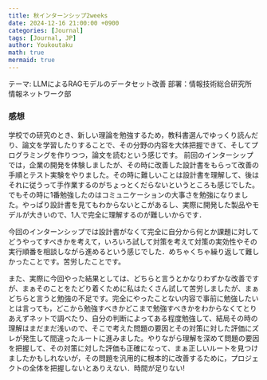 ```yaml
---
title: 秋インターンシップ2weeks
date: 2024-12-16 21:00:00 +0900
categories: [Journal]
tags: [Journal, JP]
author: Youkoutaku
math: true
mermaid: true
---
```


テーマ: LLMによるRAGモデルのデータセット改善
部署：情報技術総合研究所　情報ネットワーク部

### 感想
学校での研究のとき、新しい理論を勉強するため，教科書選んでゆっくり読んだり、論文を学習したりすることで、その分野の内容を大体把握できて、そしてプログラミングを作りつつ，論文を読むという感じです。
前回のインターシップでは，企業の開発を体験しましたが、その時に改善した設計書をもらって改善の手順とテスト実験をやりました。その時に難しいことは設計書を理解して、後はそれに従うって手作業するのがちょっとくだらないというところも感じでした。でもその時に1番勉強したのはコミュニケーションの大事さを勉強になりました。やっぱり設計書を見てもわからないとこがあるし、実際に開発した製品やモデルが大きいので、1人で完全に理解するのが難しいからです．

今回のインターンシップでは設計書がなくて完全に自分から何とか課題に対してどうやってすべきかを考えて，いろいろ試して対策を考えて対策の実効性やその実行順番を相談しながら進めるという感じでした．めちゃくちゃ繰り返して難しかったことです。苦労したことです。

また、実際に今回やった結果としては、どちらと言うとかなりわずかな改善ですが、まぁそのことをたどり着くために私はたくさん試して苦労しましたが、まぁどちらと言うと勉強の不足です。完全にやったことない内容で事前に勉強したいとは言っても，どこから勉強すべきかどこまで勉強すべきかをわからなくてとりあえずネットで調べたり、自分の判断によってある程度勉強して、結局その時の理解はまだまだ浅いので、そこで考えた問題の要因とその対策に対した評価にズレが発生して間違ったルートに進みました。やりながら理解を深めて問題の要因を把握して、その対策に対した評価も正確になって、まぁ正しいルートを見つけましたかもしれないが，その問題を汎用的に根本的に改善するために，プロジェクトの全体を把握しないとありえない．時間が足りない!